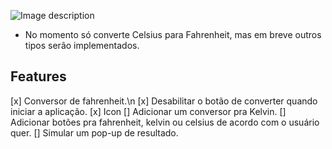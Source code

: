 ![Image description](https://i.imgur.com/m6x2NO9.png)

- No momento só converte Celsius para Fahrenheit, mas em breve outros tipos serão implementados.

## Features

[x] Conversor de fahrenheit.\n
[x] Desabilitar o botão de converter quando iniciar a aplicação.
[x] Icon
[] Adicionar um conversor pra Kelvin.
[] Adicionar botões pra fahrenheit, kelvin ou celsius de acordo com o usuário quer.
[] Simular um pop-up de resultado.
